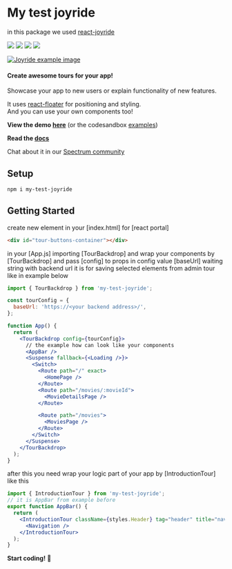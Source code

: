 # My test joyride

in this package we used [react-joyride](https://www.npmjs.com/package/react-joyride)

[![](https://badge.fury.io/js/react-joyride.svg)](https://www.npmjs.com/package/react-joyride) [![](https://travis-ci.org/gilbarbara/react-joyride.svg)](https://travis-ci.org/gilbarbara/react-joyride) [![](https://api.codeclimate.com/v1/badges/43ecb5536910133429bd/maintainability)](https://codeclimate.com/github/gilbarbara/react-joyride/maintainability) [![](https://api.codeclimate.com/v1/badges/43ecb5536910133429bd/test_coverage)](https://codeclimate.com/github/gilbarbara/react-joyride/test_coverage)

[![Joyride example image](http://gilbarbara.com/files/react-joyride.png)](https://react-joyride.com/)

#### Create awesome tours for your app!

Showcase your app to new users or explain functionality of new features.

It uses [react-floater](https://github.com/gilbarbara/react-floater) for positioning and styling.  
And you can use your own components too!

**View the demo [here](https://react-joyride.com/)** (or the codesandbox [examples](https://codesandbox.io/s/github/gilbarbara/react-joyride-demo))

**Read the [docs](https://docs.react-joyride.com/)**

Chat about it in our [Spectrum community](https://spectrum.chat/react-joyride)

## Setup

```bash
npm i my-test-joyride
```

## Getting Started

create new element in your [index.html] for [react portal]

```html
<div id="tour-buttons-container"></div>
```

in your [App.js] importing [TourBackdrop]
and wrap your components by [TourBackdrop]
and pass [config] to props in config value [baseUrl] waiting string with backend url it is for saving selected elements from admin tour like in example below

```jsx
import { TourBackdrop } from 'my-test-joyride';

const tourConfig = {
  baseUrl: 'https://<your backend address>/',
};

function App() {
  return (
    <TourBackdrop config={tourConfig}>
      // the example how can look like your components
      <AppBar />
      <Suspense fallback={<Loading />}>
        <Switch>
          <Route path="/" exact>
            <HomePage />
          </Route>
          <Route path="/movies/:movieId">
            <MovieDetailsPage />
          </Route>

          <Route path="/movies">
            <MoviesPage />
          </Route>
        </Switch>
      </Suspense>
    </TourBackdrop>
  );
}
```

after this you need wrap your logic part of your app by [IntroductionTour] like this

```jsx
import { IntroductionTour } from 'my-test-joyride';
// it is AppBar from example before
export function AppBar() {
  return (
    <IntroductionTour className={styles.Header} tag="header" title="navigationInHeader">
      <Navigation />
    </IntroductionTour>
  );
}
```

<!--
> If you need to support legacy browsers you need to include the [scrollingelement](https://github.com/mathiasbynens/document.scrollingElement) polyfill. -->

**Start coding!** 🎉
